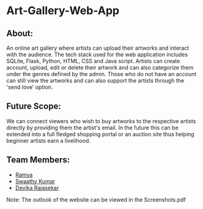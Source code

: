 # Art-Gallery-Web-App

## About:
An online art gallery where artists can upload their artworks and interact with the audience. The tech stack used for the web application includes SQLite, Flask, Python, HTML, CSS and Java script. Artists can create account, upload, edit or delete their artwork and can also categorize them under the genres defined by the admin. Those who do not have an account can still view the artworks and can also support the artists through the 'send love' option. 

## Future Scope:
We can connect viewers who wish to buy artworks to the respective artists directly by providing them the artist's email. In the future this can be extended into a full fledged     shopping portal or an auction site thus helping beginner artists earn a livelihood.

## Team Members:
 - [Ramya](https://github.com/R-my-T)
 - [Swaathy Kumar](https://github.com/tinycoder2)
 - [Devika Rajasekar](https://github.com/devika1402)

Note: The outlook of the website can be viewed in the Screenshots.pdf 
  
  
  

